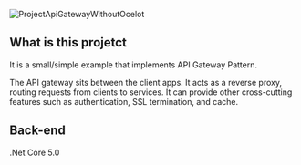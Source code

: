 ![ProjectApiGatewayWithoutOcelot](https://github.com/jeftegoesdev/ProjectApiGatewayWithoutOcelot/blob/master/Images/ProjectApiGatewayWithoutOcelot?raw=true)

## What is this projetct

It is a small/simple example that implements API Gateway Pattern.

The API gateway sits between the client apps. It acts as a reverse proxy, routing requests from clients to services. It can provide other cross-cutting features such as authentication, SSL termination, and cache.

## Back-end

.Net Core 5.0
